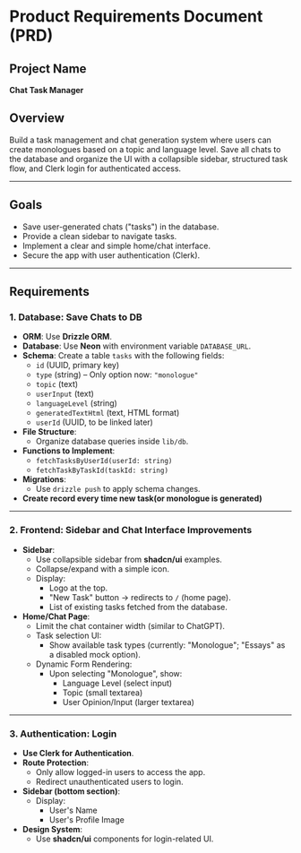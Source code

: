 # Product Requirements Document (PRD)

## Project Name
**Chat Task Manager**

## Overview
Build a task management and chat generation system where users can create monologues based on a topic and language level. Save all chats to the database and organize the UI with a collapsible sidebar, structured task flow, and Clerk login for authenticated access.

---

## Goals
- Save user-generated chats ("tasks") in the database.
- Provide a clean sidebar to navigate tasks.
- Implement a clear and simple home/chat interface.
- Secure the app with user authentication (Clerk).

---

## Requirements

### 1. Database: Save Chats to DB
- **ORM**: Use **Drizzle ORM**.
- **Database**: Use **Neon** with environment variable `DATABASE_URL`.
- **Schema**: Create a table `tasks` with the following fields:
  - `id` (UUID, primary key)
  - `type` (string) – Only option now: `"monologue"`
  - `topic` (text)
  - `userInput` (text)
  - `languageLevel` (string)
  - `generatedTextHtml` (text, HTML format)
  - `userId` (UUID, to be linked later)
- **File Structure**:
  - Organize database queries inside `lib/db`.
- **Functions to Implement**:
  - `fetchTasksByUserId(userId: string)`
  - `fetchTaskByTaskId(taskId: string)`
- **Migrations**:
  - Use `drizzle push` to apply schema changes.
- **Create record every time new task(or monologue is generated)**

---

### 2. Frontend: Sidebar and Chat Interface Improvements
- **Sidebar**:
  - Use collapsible sidebar from **shadcn/ui** examples.
  - Collapse/expand with a simple icon.
  - Display:
    - Logo at the top.
    - "New Task" button → redirects to `/` (home page).
    - List of existing tasks fetched from the database.
- **Home/Chat Page**:
  - Limit the chat container width (similar to ChatGPT).
  - Task selection UI:
    - Show available task types (currently: "Monologue"; "Essays" as a disabled mock option).
  - Dynamic Form Rendering:
    - Upon selecting "Monologue", show:
      - Language Level (select input)
      - Topic (small textarea)
      - User Opinion/Input (larger textarea)

---

### 3. Authentication: Login
- **Use Clerk for Authentication**.
- **Route Protection**:
  - Only allow logged-in users to access the app.
  - Redirect unauthenticated users to login.
- **Sidebar (bottom section)**:
  - Display:
    - User's Name
    - User's Profile Image
- **Design System**:
  - Use **shadcn/ui** components for login-related UI.